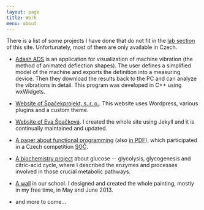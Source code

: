 ```yaml
---
layout: page
title: Work
menu: about
---
```


There is a list of some projects I have done that do not fit in the [lab
section](/lab) of this site. Unfortunately, most of them are only available in
Czech.

- [Adash ADS](http://www.adash.com/) is an application for visualization of
  machine vibration (the method of animated deflection shapes). The user defines
  a simplified model of the machine and exports the definition into a measuring
  device. Then they download the results back to the PC and can analyze the
  vibrations in detail. This program was developed in C++ using wxWidgets.

- [Website of Špačekprojekt, s. r. o.](http://wp.spacekprojekt.cz). This website
  uses Wordpress, various plugins and a custom theme.

- [Website of Eva Špačková](http://homel.vsb.cz/~spa184/). I created the whole
  site using Jekyll and it is continually maintained and updated.

- [A paper about functional programming](http://honzasp.github.io/funsp/) (also
  [in PDF](https://github.com/honzasp/funsp/blob/master/pdfs/soc2.pdf?raw=true)),
  which participated in a Czech competition [SOČ](http://www.soc.cz).

- [A biochemistry project](/files/glucosis.pdf) about glucose -- glycolysis,
  glycogenesis and citric-acid cycle, where I described the enzymes and
  processes involved in those crucial metabolic pathways.

- [A wall](https://www.dropbox.com/sh/wb9uheey5r2jttf/AABkPH25sypsLGRuPEqaKGx6a)
    in our school. I designed and created the whole painting, mostly in my free
    time, in May and June 2013.

- and more to come...
